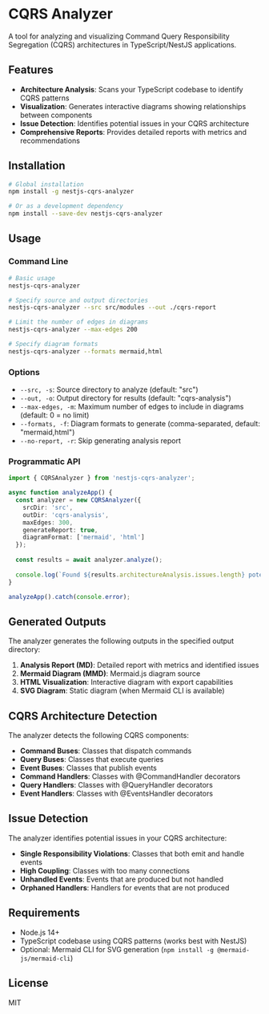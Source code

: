 # CQRS Analyzer

A tool for analyzing and visualizing Command Query Responsibility Segregation (CQRS) architectures in TypeScript/NestJS applications.

## Features

- **Architecture Analysis**: Scans your TypeScript codebase to identify CQRS patterns
- **Visualization**: Generates interactive diagrams showing relationships between components
- **Issue Detection**: Identifies potential issues in your CQRS architecture
- **Comprehensive Reports**: Provides detailed reports with metrics and recommendations

## Installation

```bash
# Global installation
npm install -g nestjs-cqrs-analyzer

# Or as a development dependency
npm install --save-dev nestjs-cqrs-analyzer
```

## Usage

### Command Line

```bash
# Basic usage
nestjs-cqrs-analyzer

# Specify source and output directories
nestjs-cqrs-analyzer --src src/modules --out ./cqrs-report

# Limit the number of edges in diagrams
nestjs-cqrs-analyzer --max-edges 200

# Specify diagram formats
nestjs-cqrs-analyzer --formats mermaid,html
```

### Options

- `--src, -s`: Source directory to analyze (default: "src")
- `--out, -o`: Output directory for results (default: "cqrs-analysis")
- `--max-edges, -m`: Maximum number of edges to include in diagrams (default: 0 = no limit)
- `--formats, -f`: Diagram formats to generate (comma-separated, default: "mermaid,html")
- `--no-report, -r`: Skip generating analysis report

### Programmatic API

```typescript
import { CQRSAnalyzer } from 'nestjs-cqrs-analyzer';

async function analyzeApp() {
  const analyzer = new CQRSAnalyzer({
    srcDir: 'src',
    outDir: 'cqrs-analysis',
    maxEdges: 300,
    generateReport: true,
    diagramFormat: ['mermaid', 'html']
  });
  
  const results = await analyzer.analyze();
  
  console.log(`Found ${results.architectureAnalysis.issues.length} potential issues`);
}

analyzeApp().catch(console.error);
```

## Generated Outputs

The analyzer generates the following outputs in the specified output directory:

1. **Analysis Report (MD)**: Detailed report with metrics and identified issues
2. **Mermaid Diagram (MMD)**: Mermaid.js diagram source
3. **HTML Visualization**: Interactive diagram with export capabilities
4. **SVG Diagram**: Static diagram (when Mermaid CLI is available)

## CQRS Architecture Detection

The analyzer detects the following CQRS components:

- **Command Buses**: Classes that dispatch commands
- **Query Buses**: Classes that execute queries
- **Event Buses**: Classes that publish events
- **Command Handlers**: Classes with @CommandHandler decorators
- **Query Handlers**: Classes with @QueryHandler decorators
- **Event Handlers**: Classes with @EventsHandler decorators

## Issue Detection

The analyzer identifies potential issues in your CQRS architecture:

- **Single Responsibility Violations**: Classes that both emit and handle events
- **High Coupling**: Classes with too many connections
- **Unhandled Events**: Events that are produced but not handled
- **Orphaned Handlers**: Handlers for events that are not produced

## Requirements

- Node.js 14+
- TypeScript codebase using CQRS patterns (works best with NestJS)
- Optional: Mermaid CLI for SVG generation (`npm install -g @mermaid-js/mermaid-cli`)

## License

MIT
